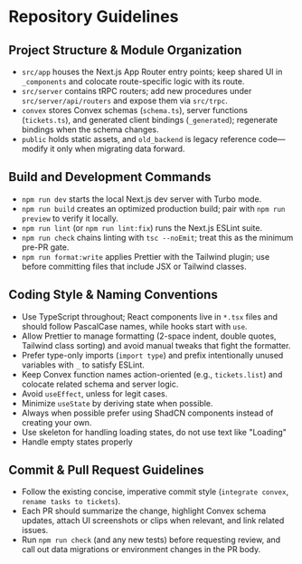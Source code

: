 # Repository Guidelines

## Project Structure & Module Organization

- `src/app` houses the Next.js App Router entry points; keep shared UI in `_components` and colocate route-specific logic with its route.
- `src/server` contains tRPC routers; add new procedures under `src/server/api/routers` and expose them via `src/trpc`.
- `convex` stores Convex schemas (`schema.ts`), server functions (`tickets.ts`), and generated client bindings (`_generated`); regenerate bindings when the schema changes.
- `public` holds static assets, and `old_backend` is legacy reference code—modify it only when migrating data forward.

## Build and Development Commands

- `npm run dev` starts the local Next.js dev server with Turbo mode.
- `npm run build` creates an optimized production build; pair with `npm run preview` to verify it locally.
- `npm run lint` (or `npm run lint:fix`) runs the Next.js ESLint suite.
- `npm run check` chains linting with `tsc --noEmit`; treat this as the minimum pre-PR gate.
- `npm run format:write` applies Prettier with the Tailwind plugin; use before committing files that include JSX or Tailwind classes.

## Coding Style & Naming Conventions

- Use TypeScript throughout; React components live in `*.tsx` files and should follow PascalCase names, while hooks start with `use`.
- Allow Prettier to manage formatting (2-space indent, double quotes, Tailwind class sorting) and avoid manual tweaks that fight the formatter.
- Prefer type-only imports (`import type`) and prefix intentionally unused variables with `_` to satisfy ESLint.
- Keep Convex function names action-oriented (e.g., `tickets.list`) and colocate related schema and server logic.
- Avoid `useEffect`, unless for legit cases.
- Minimize `useState` by deriving state when possible.
- Always when possible prefer using ShadCN components instead of creating your own.
- Use skeleton for handling loading states, do not use text like "Loading"
- Handle empty states properly

## Commit & Pull Request Guidelines

- Follow the existing concise, imperative commit style (`integrate convex`, `rename tasks to tickets`).
- Each PR should summarize the change, highlight Convex schema updates, attach UI screenshots or clips when relevant, and link related issues.
- Run `npm run check` (and any new tests) before requesting review, and call out data migrations or environment changes in the PR body.
